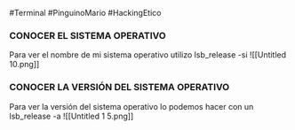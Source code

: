 #Terminal #PinguinoMario #HackingEtico 
### CONOCER EL SISTEMA OPERATIVO
Para ver el nombre de mi sistema operativo utilizo lsb_release -si
![[Untitled 10.png]]
### CONOCER LA VERSIÓN DEL SISTEMA OPERATIVO
Para ver la versión del sistema operativo lo podemos hacer con un lsb_release -a
![[Untitled 1 5.png]]
